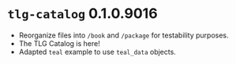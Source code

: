 # `tlg-catalog` 0.1.0.9016

-   Reorganize files into `/book` and `/package` for testability purposes.
-   The TLG Catalog is here!
-   Adapted `teal` example to use `teal_data` objects.
